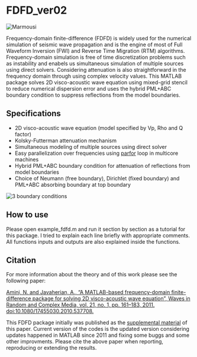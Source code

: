 # FDFD_ver02

![Marmousi](https://github.com/navid58/FDFD02/blob/main/Marmousi.PNG "Marmousi Vp Rho Q")

Frequency-domain finite-difference (FDFD) is widely used for the numerical simulation of seismic wave propagation and is the engine of most of Full Waveform Inversion (FWI) and Reverse Time Migration (RTM) algorithms.
Frequency-domain simulation is free of time discretization problems such as instability and enabels us simultaneous simulation of multiple sources using direct solvers. Considering attenuation is also straightforward in the frequency domain through using complex velocity values.
This MATLAB package solves 2D visco-acoustic wave equation using mixed-grid stencil to reduce numerical dispersion error and uses the hybrid PML+ABC boundary condition to suppress reflections from the model boundaries. 

## Specifications

* 2D visco-acoustic wave equation (model specified by Vp, Rho and Q factor)
* Kolsky-Futterman attenuation mechanism
* Simultaneous modeling of multiple sources using direct solver
* Easy parallelization over frequencies using [parfor](https://www.mathworks.com/help/parallel-computing/parfor.html) loop in multicore machines
* Hybrid PML+ABC boundary condition for attenuation of reflections from model boundaries
* Choice of Neumann (free boundary), Dirichlet (fixed boundary) and PML+ABC absorbing boundary at top boundary

![3 boundary conditions](https://github.com/navid58/FDFD02/blob/main/3BC.PNG "PML+ABC, Dirichlet, Neumann")

## How to use

Please open example_fdfd.m and run it section by section as a tutorial for this package. I tried to explain each line briefly with appropriate comments. All functions inputs and outputs are also explained inside the functions.

## Citation

For more information about the theory and of this work please see the following paper:

[Amini, N. and Javaherian, A., “A MATLAB-based frequency-domain finite-difference package for solving 2D visco-acoustic wave equation”, Waves in Random and Complex Media, vol. 21, no. 1, pp. 161–183, 2011. doi:10.1080/17455030.2010.537708.](https://www.tandfonline.com/doi/abs/10.1080/17455030.2010.537708?journalCode=twrm20)
 
This FDFD package initially was published as the [supplemental material](https://www.tandfonline.com/doi/suppl/10.1080/17455030.2010.537708?scroll=top) of this paper. Current version of the codes is the updated version considering updates happened in MATLAB since 2011 and fixing some buggs and some other improvments. Please cite the above paper when reporting, reproducing or extending the results.